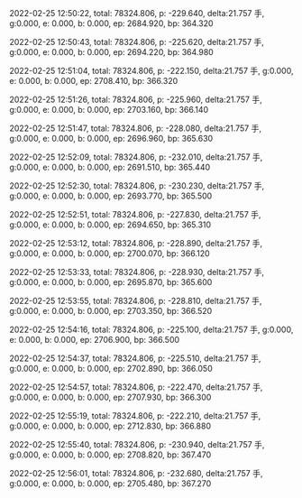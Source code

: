 2022-02-25 12:50:22, total: 78324.806, p: -229.640, delta:21.757 手, g:0.000, e: 0.000, b: 0.000, ep: 2684.920, bp: 364.320

2022-02-25 12:50:43, total: 78324.806, p: -225.620, delta:21.757 手, g:0.000, e: 0.000, b: 0.000, ep: 2694.220, bp: 364.980

2022-02-25 12:51:04, total: 78324.806, p: -222.150, delta:21.757 手, g:0.000, e: 0.000, b: 0.000, ep: 2708.410, bp: 366.320

2022-02-25 12:51:26, total: 78324.806, p: -225.960, delta:21.757 手, g:0.000, e: 0.000, b: 0.000, ep: 2703.160, bp: 366.140

2022-02-25 12:51:47, total: 78324.806, p: -228.080, delta:21.757 手, g:0.000, e: 0.000, b: 0.000, ep: 2696.960, bp: 365.630

2022-02-25 12:52:09, total: 78324.806, p: -232.010, delta:21.757 手, g:0.000, e: 0.000, b: 0.000, ep: 2691.510, bp: 365.440

2022-02-25 12:52:30, total: 78324.806, p: -230.230, delta:21.757 手, g:0.000, e: 0.000, b: 0.000, ep: 2693.770, bp: 365.500

2022-02-25 12:52:51, total: 78324.806, p: -227.830, delta:21.757 手, g:0.000, e: 0.000, b: 0.000, ep: 2694.650, bp: 365.310

2022-02-25 12:53:12, total: 78324.806, p: -228.890, delta:21.757 手, g:0.000, e: 0.000, b: 0.000, ep: 2700.070, bp: 366.120

2022-02-25 12:53:33, total: 78324.806, p: -228.930, delta:21.757 手, g:0.000, e: 0.000, b: 0.000, ep: 2695.870, bp: 365.600

2022-02-25 12:53:55, total: 78324.806, p: -228.810, delta:21.757 手, g:0.000, e: 0.000, b: 0.000, ep: 2703.350, bp: 366.520

2022-02-25 12:54:16, total: 78324.806, p: -225.100, delta:21.757 手, g:0.000, e: 0.000, b: 0.000, ep: 2706.900, bp: 366.500

2022-02-25 12:54:37, total: 78324.806, p: -225.510, delta:21.757 手, g:0.000, e: 0.000, b: 0.000, ep: 2702.890, bp: 366.050

2022-02-25 12:54:57, total: 78324.806, p: -222.470, delta:21.757 手, g:0.000, e: 0.000, b: 0.000, ep: 2707.930, bp: 366.300

2022-02-25 12:55:19, total: 78324.806, p: -222.210, delta:21.757 手, g:0.000, e: 0.000, b: 0.000, ep: 2712.830, bp: 366.880

2022-02-25 12:55:40, total: 78324.806, p: -230.940, delta:21.757 手, g:0.000, e: 0.000, b: 0.000, ep: 2708.820, bp: 367.470

2022-02-25 12:56:01, total: 78324.806, p: -232.680, delta:21.757 手, g:0.000, e: 0.000, b: 0.000, ep: 2705.480, bp: 367.270